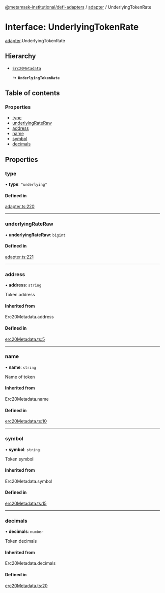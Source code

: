 [@metamask-institutional/defi-adapters](../README.md) / [adapter](../modules/adapter.md) / UnderlyingTokenRate

# Interface: UnderlyingTokenRate

[adapter](../modules/adapter.md).UnderlyingTokenRate

## Hierarchy

- [`Erc20Metadata`](../modules/erc20Metadata.md#erc20metadata)

  ↳ **`UnderlyingTokenRate`**

## Table of contents

### Properties

- [type](adapter.UnderlyingTokenRate.md#type)
- [underlyingRateRaw](adapter.UnderlyingTokenRate.md#underlyingrateraw)
- [address](adapter.UnderlyingTokenRate.md#address)
- [name](adapter.UnderlyingTokenRate.md#name)
- [symbol](adapter.UnderlyingTokenRate.md#symbol)
- [decimals](adapter.UnderlyingTokenRate.md#decimals)

## Properties

### type

• **type**: ``"underlying"``

#### Defined in

[adapter.ts:220](https://github.com/consensys-vertical-apps/mmi-defi-adapters/blob/main/src/types/adapter.ts#L220)

___

### underlyingRateRaw

• **underlyingRateRaw**: `bigint`

#### Defined in

[adapter.ts:221](https://github.com/consensys-vertical-apps/mmi-defi-adapters/blob/main/src/types/adapter.ts#L221)

___

### address

• **address**: `string`

Token address

#### Inherited from

Erc20Metadata.address

#### Defined in

[erc20Metadata.ts:5](https://github.com/consensys-vertical-apps/mmi-defi-adapters/blob/main/src/types/erc20Metadata.ts#L5)

___

### name

• **name**: `string`

Name of token

#### Inherited from

Erc20Metadata.name

#### Defined in

[erc20Metadata.ts:10](https://github.com/consensys-vertical-apps/mmi-defi-adapters/blob/main/src/types/erc20Metadata.ts#L10)

___

### symbol

• **symbol**: `string`

Token symbol

#### Inherited from

Erc20Metadata.symbol

#### Defined in

[erc20Metadata.ts:15](https://github.com/consensys-vertical-apps/mmi-defi-adapters/blob/main/src/types/erc20Metadata.ts#L15)

___

### decimals

• **decimals**: `number`

Token decimals

#### Inherited from

Erc20Metadata.decimals

#### Defined in

[erc20Metadata.ts:20](https://github.com/consensys-vertical-apps/mmi-defi-adapters/blob/main/src/types/erc20Metadata.ts#L20)
